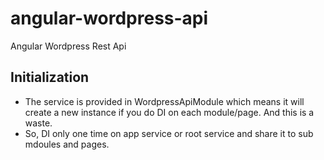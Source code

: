 # angular-wordpress-api

Angular Wordpress Rest Api

## Initialization

* The service is provided in WordpressApiModule which means it will create a new instance if you do DI on each module/page.
  And this is a waste.
* So, DI only one time on app service or root service and share it to sub mdoules and pages.